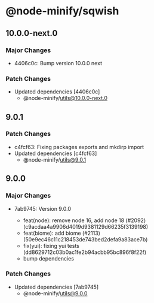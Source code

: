 # @node-minify/sqwish

## 10.0.0-next.0

### Major Changes

- 4406c0c: Bump version 10.0.0 next

### Patch Changes

- Updated dependencies [4406c0c]
  - @node-minify/utils@10.0.0-next.0

## 9.0.1

### Patch Changes

- c4fcf63: Fixing packages exports and mkdirp import
- Updated dependencies [c4fcf63]
  - @node-minify/utils@9.0.1

## 9.0.0

### Major Changes

- 7ab9745: Version 9.0.0

  - feat(node): remove node 16, add node 18 (#2092) (c9acdaa4a9906d4019d9381129d66235f3139198)
  - feat(biome): add biome (#2113) (50e9ec46c11c218453de743bed2defa9a83ace7b)
  - fix(yui): fixing yui tests (dd8629712c03b0ac1fe2b94acbb95bc896f8f22f)
  - bump dependencies

### Patch Changes

- Updated dependencies [7ab9745]
  - @node-minify/utils@9.0.0
